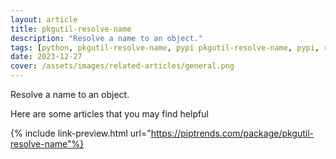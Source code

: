 ```yaml
---
layout: article
title: pkgutil-resolve-name
description: "Resolve a name to an object."
tags: [python, pkgutil-resolve-name, pypi pkgutil-resolve-name, pypi, references]
date: 2023-12-27
cover: /assets/images/related-articles/general.png
---
```


Resolve a name to an object.

Here are some articles that you may find helpful

{% include link-preview.html url="https://piptrends.com/package/pkgutil-resolve-name"%}